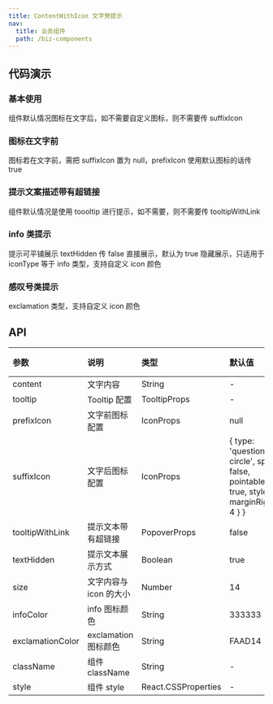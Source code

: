 ```yaml
---
title: ContentWithIcon 文字旁提示
nav:
  title: 业务组件
  path: /biz-components
---
```


## 代码演示

### 基本使用

组件默认情况图标在文字后，如不需要自定义图标，则不需要传 suffixIcon <code src="./demo/basic.tsx" ></code>

### 图标在文字前

图标若在文字前，需把 suffixIcon 置为 null，prefixIcon 使用默认图标的话传 true <code src="./demo/prefix.tsx" ></code>

### 提示文案描述带有超链接

组件默认情况是使用 toooltip 进行提示，如不需要，则不需要传 tooltipWithLink <code src="./demo/tipWithLink.tsx" ></code>

### info 类提示

提示可平铺展示 textHidden 传 false 直接展示，默认为 true 隐藏展示，只适用于 iconType 等于 info 类型，支持自定义 icon 颜色 <code src="./demo/customIcon.tsx" ></code>

### 感叹号类提示

exclamation 类型，支持自定义 icon 颜色 <code src="./demo/exclamation.tsx" ></code>

## API

| 参数 | 说明 | 类型 | 默认值 | 版本 |  |
| :-- | :-- | :-- | :-- | :-- | --- |
| content | 文字内容 | String | - | - |
| tooltip | Tooltip 配置 | TooltipProps | - | - |
| prefixIcon | 文字前图标配置 | IconProps | null | - |
| suffixIcon | 文字后图标配置 | IconProps | { type: 'question-circle', spin: false, pointable: true, style: { marginRight: 4 } } | - |
| tooltipWithLink | 提示文本带有超链接 | PopoverProps | false | - |
| textHidden | 提示文本展示方式 | Boolean | true | - |
| size | 文字内容与 icon 的大小 | Number | 14 | - |
| infoColor | info 图标颜色 | String | 333333 | - |
| exclamationColor | exclamation 图标颜色 | String | FAAD14 | - |
| className | 组件 className | String | - | - |
| style | 组件 style | React.CSSProperties | - | - |
